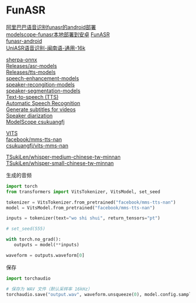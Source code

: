 # FunASR

[阿里巴巴语音识别funasr的android部署](https://blog.csdn.net/xiaommianyang/article/details/136040456)  
[modelscope-funasr本地部署到安卓](https://developer.aliyun.com/ask/588391) 
[FunASR](https://github.com/modelscope/FunASR)  
[funasr-android](https://github.com/jianyangshi/funasr-android/tree/master)  
[UniASR语音识别-闽南语-通用-16k](https://www.modelscope.cn/models/iic/speech_UniASR_asr_2pass-minnan-16k-common-vocab3825)  

[sherpa-onnx](https://github.com/k2-fsa/sherpa-onnx)  
[Releases/asr-models](https://github.com/k2-fsa/sherpa-onnx/releases/tag/asr-models)  
[Releases/tts-models](https://github.com/k2-fsa/sherpa-onnx/releases/tag/tts-models)  
[speech-enhancement-models](https://github.com/k2-fsa/sherpa-onnx/releases/tag/speech-enhancement-models)  
[speaker-recongition-models](https://github.com/k2-fsa/sherpa-onnx/releases/tag/speaker-recongition-models)  
[speaker-segmentation-models](https://github.com/k2-fsa/sherpa-onnx/releases/tag/speaker-segmentation-models)  
[Text-to-speech (TTS)](https://huggingface.co/spaces/k2-fsa/text-to-speech)  
[Automatic Speech Recognition](https://huggingface.co/spaces/k2-fsa/automatic-speech-recognition)  
[Generate subtitles for videos](https://huggingface.co/spaces/k2-fsa/generate-subtitles-for-videos)  
[Speaker diarization](https://huggingface.co/spaces/k2-fsa/speaker-diarization)  
[ModelScope csukuangfj](https://modelscope.cn/profile/?tab=studio)  

[VITS](https://huggingface.co/docs/transformers/model_doc/vits)  
[facebook/mms-tts-nan](https://huggingface.co/facebook/mms-tts-nan)  
[csukuangfj/vits-mms-nan](https://huggingface.co/csukuangfj/vits-mms-nan)  


[TSukiLen/whisper-medium-chinese-tw-minnan](https://huggingface.co/TSukiLen/whisper-medium-chinese-tw-minnan)  
[TSukiLen/whisper-small-chinese-tw-minnan](https://huggingface.co/TSukiLen/whisper-small-chinese-tw-minnan)  

生成的音频

```python
import torch
from transformers import VitsTokenizer, VitsModel, set_seed

tokenizer = VitsTokenizer.from_pretrained("facebook/mms-tts-nan")
model = VitsModel.from_pretrained("facebook/mms-tts-nan")

inputs = tokenizer(text="wo shi shui", return_tensors="pt")

# set_seed(555)

with torch.no_grad():
   outputs = model(**inputs)

waveform = outputs.waveform[0]
```

保存

```python
import torchaudio

# 保存为 WAV 文件（默认采样率 16kHz）
torchaudio.save("output.wav", waveform.unsqueeze(0), model.config.sampling_rate)
```

